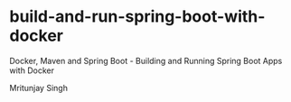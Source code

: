 # build-and-run-spring-boot-with-docker
Docker, Maven and Spring Boot - Building and Running Spring Boot Apps with Docker

Mritunjay Singh 